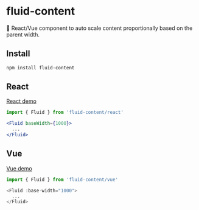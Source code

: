 # fluid-content

📏 React/Vue component to auto scale content proportionally based on the parent width.

## Install

```bash
npm install fluid-content
```

## React

[React demo](https://stackblitz.com/edit/fluid-content-react?file=src%2FApp.jsx)

```jsx
import { Fluid } from 'fluid-content/react'

<Fluid baseWidth={1000}>
  ...
</Fluid>
```

## Vue

[Vue demo](https://stackblitz.com/edit/fluid-content-vue?file=src%2FApp.vue)

```js
import { Fluid } from 'fluid-content/vue'

<Fluid :base-width="1000">
  ...
</Fluid>
```
